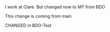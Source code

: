 I work at Clare. But changed now to MT from BDO

This change is coming from main

CHANGED in BDO-Test
